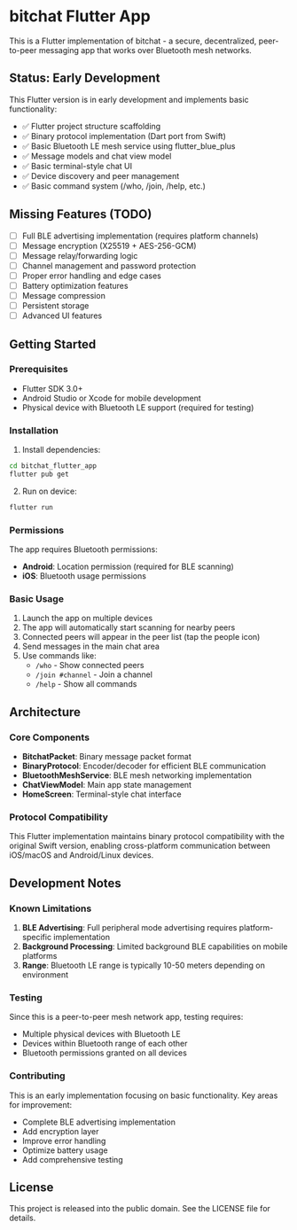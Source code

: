 # bitchat Flutter App

This is a Flutter implementation of bitchat - a secure, decentralized, peer-to-peer messaging app that works over Bluetooth mesh networks.

## Status: Early Development

This Flutter version is in early development and implements basic functionality:

- ✅ Flutter project structure scaffolding
- ✅ Binary protocol implementation (Dart port from Swift)
- ✅ Basic Bluetooth LE mesh service using flutter_blue_plus
- ✅ Message models and chat view model
- ✅ Basic terminal-style chat UI
- ✅ Device discovery and peer management
- ✅ Basic command system (/who, /join, /help, etc.)

## Missing Features (TODO)

- [ ] Full BLE advertising implementation (requires platform channels)
- [ ] Message encryption (X25519 + AES-256-GCM)
- [ ] Message relay/forwarding logic
- [ ] Channel management and password protection
- [ ] Proper error handling and edge cases
- [ ] Battery optimization features
- [ ] Message compression
- [ ] Persistent storage
- [ ] Advanced UI features

## Getting Started

### Prerequisites

- Flutter SDK 3.0+
- Android Studio or Xcode for mobile development
- Physical device with Bluetooth LE support (required for testing)

### Installation

1. Install dependencies:
```bash
cd bitchat_flutter_app
flutter pub get
```

2. Run on device:
```bash
flutter run
```

### Permissions

The app requires Bluetooth permissions:
- **Android**: Location permission (required for BLE scanning)
- **iOS**: Bluetooth usage permissions

### Basic Usage

1. Launch the app on multiple devices
2. The app will automatically start scanning for nearby peers
3. Connected peers will appear in the peer list (tap the people icon)
4. Send messages in the main chat area
5. Use commands like:
   - `/who` - Show connected peers
   - `/join #channel` - Join a channel
   - `/help` - Show all commands

## Architecture

### Core Components

- **BitchatPacket**: Binary message packet format
- **BinaryProtocol**: Encoder/decoder for efficient BLE communication
- **BluetoothMeshService**: BLE mesh networking implementation
- **ChatViewModel**: Main app state management
- **HomeScreen**: Terminal-style chat interface

### Protocol Compatibility

This Flutter implementation maintains binary protocol compatibility with the original Swift version, enabling cross-platform communication between iOS/macOS and Android/Linux devices.

## Development Notes

### Known Limitations

1. **BLE Advertising**: Full peripheral mode advertising requires platform-specific implementation
2. **Background Processing**: Limited background BLE capabilities on mobile platforms
3. **Range**: Bluetooth LE range is typically 10-50 meters depending on environment

### Testing

Since this is a peer-to-peer mesh network app, testing requires:
- Multiple physical devices with Bluetooth LE
- Devices within Bluetooth range of each other
- Bluetooth permissions granted on all devices

### Contributing

This is an early implementation focusing on basic functionality. Key areas for improvement:
- Complete BLE advertising implementation
- Add encryption layer
- Improve error handling
- Optimize battery usage
- Add comprehensive testing

## License

This project is released into the public domain. See the LICENSE file for details.